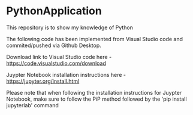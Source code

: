 # PythonApplication
This repository is to show my knowledge of Python 

The following code has been implemented from Visual Studio code and commited/pushed via Github Desktop. 

Download link to Visual Studio code here - https://code.visualstudio.com/download

Juypter Notebook installation instructions here - https://jupyter.org/install.html

Please note that when following the installation instructions for Juypter Notebook, make sure to follow the PiP method followed by the 'pip install jupyterlab' command
